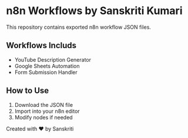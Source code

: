 # n8n Workflows by Sanskriti Kumari

This repository contains exported n8n workflow JSON files.

## Workflows Includs
- YouTube Description Generator
- Google Sheets Automation
- Form Submission Handler

## How to Use
1. Download the JSON file
2. Import into your n8n editor
3. Modify nodes if needed


Created with ❤️ by Sanskriti
